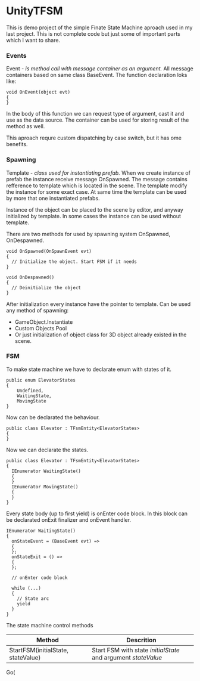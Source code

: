 # UnityTFSM

This is demo project of the simple Finate State Machine aproach used in my last project. This is not complete code but just some of important parts which I want to share.

### Events

Event - _is method call with message container as an argument._ All message containers based on same class BaseEvent. The function declaration loks like:

```
void OnEvent(object evt)
{
}
```

In the body of this function we can request type of argument, cast it and use as the data source. The container can be used for storing result of the method as well.

This aproach requre custom dispatching by case switch, but it has ome benefits.

### Spawning 

Template - _class used for instantiating prefab._ When we create instance of prefab the instance receive message OnSpawned. The message contains refference to template which is located in the scene. The template modify the instance for some exact case. At same time the template can be used by more that one instantiated prefabs.

Instance of the object can be placed to the scene by editor, and anyway initialized by template. In some cases the instance can be used without template.

There are two methods for used by spawning system OnSpawned, OnDespawned. 

```
void OnSpawned(OnSpawnEvent evt)
{
  // Initialize the object. Start FSM if it needs
}

void OnDespawned()
{
  // Deinitialize the object
}
```

After initialization every instance have the pointer to template. Can be used any method of spawning: 

- GameObject.Instantiate
- Custom Objects Pool
- Or just initialization of object class for 3D object already existed in the scene.



### FSM

To make state machine we have to declarate enum with states of it.

```
public enum ElevatorStates
{
    Undefined,
    WaitingState,
    MovingState
}
```

Now can be declarated the behaviour.

```
public class Elevator : TFsmEntity<ElevatorStates>
{
}
```

Now we can declarate the states.

```
public class Elevator : TFsmEntity<ElevatorStates>
{
  IEnumerator WaitingState()
  {
  }
  IEnumerator MovingState()
  {
  }
}
```

Every state body (up to first yield) is onEnter code block. In this block can be declarated onExit finalizer and onEvent handler.

```
IEnumerator WaitingState()
{
  onStateEvent = (BaseEvent evt) =>
  {
  };
  onStateExit = () =>
  {
  };
  
  // onEnter code block
  
  while (...)
  {
    // State arc
    yield
  }
}
```

The state machine control methods

Method | Descrition
-------|-----------
StartFSM(initialState, stateValue)|Start FSM with state _initialState_ and argument _stateValue_
Go(


